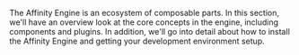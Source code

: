 The Affinity Engine is an ecosystem of composable parts. In this section, we'll have an overview look at the core concepts in the engine, including components and plugins. In addition, we'll go into detail about how to install the Affinity Engine and getting your development environment setup.
